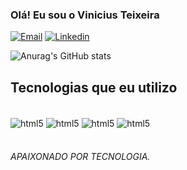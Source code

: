 ### Olá! Eu sou o Vinicius Teixeira
[![Email](https://img.shields.io/badge/Gmail-D14836?style=for-the-badge&logo=gmail&logoColor=white)](teixeiratravail@gmail.com)
[![Linkedin](https://img.shields.io/badge/LinkedIn-0077B5?style=for-the-badge&logo=linkedin&logoColor=white)](vinicius-teixeira-3817992b5)

![Anurag's GitHub stats](https://github-readme-stats.vercel.app/api?username=DEVteixeira&show_icons=true&theme=radical)

## Tecnologias que eu utilizo

<div
style="display: inline_block"><br/>

<img align="center" alt="html5" src="https://img.shields.io/badge/HTML5-E34F26?style=for-the-badge&logo=html5&logoColor=white" />

<img align="center" alt="html5" src="https://img.shields.io/badge/CSS3-1572B6?style=for-the-badge&logo=css3&logoColor=white" />

<img align="center" alt="html5" src="https://img.shields.io/badge/JavaScript-F7DF1E?style=for-the-badge&logo=javascript&logoColor=black" />

<img align="center" alt="html5" src="https://img.shields.io/badge/Python-3776AB?style=for-the-badge&logo=python&logoColor=white" />



</div> <br/>

###### APAIXONADO POR TECNOLOGIA.
